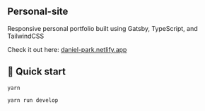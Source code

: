## Personal-site
Responsive personal portfolio built using Gatsby, TypeScript, and TailwindCSS

Check it out here: [daniel-park.netlify.app](https://daniel-park.netlify.app)

## 🚀 Quick start
`yarn`

`yarn run develop`
